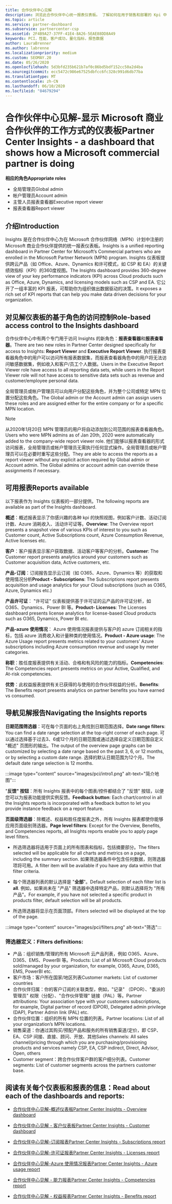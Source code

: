 ```yaml
---
title: 合作伙伴中心见解
description: 浏览此合作伙伴中心统一报表仪表板。 了解如何在用于销售和部署的 Kpi 中进行操作、进行客户开发等。
ms.topic: article
ms.service: partner-dashboard
ms.subservice: partnercenter-csp
ms.assetid: 2F4B9A27-37FF-41E4-8A26-5EAE88DD8A49
keywords: PCI，性能，客户成功，量化指标，报告数据
author: LauraBrenner
ms.author: labrenne
ms.localizationpriority: medium
ms.custom: SEOMAY.20
ms.date: 05/26/2020
ms.openlocfilehash: 5d3bfd235b621b7af0c86bd5bdf152cc50a2d4ba
ms.sourcegitcommit: ecc5472c986e67525dbfcc6fc328c991d6db77ba
ms.translationtype: MT
ms.contentlocale: zh-CN
ms.lasthandoff: 06/10/2020
ms.locfileid: "84679294"
---
```

# <a name="partner-center-insights---a-dashboard-that-shows-how-a-microsoft-commercial-partner-is-doing"></a><span data-ttu-id="cea14-105">合作伙伴中心见解-显示 Microsoft 商业合作伙伴的工作方式的仪表板</span><span class="sxs-lookup"><span data-stu-id="cea14-105">Partner Center Insights - a dashboard that shows how a Microsoft commercial partner is doing</span></span>

<span data-ttu-id="cea14-106">**相应的角色**</span><span class="sxs-lookup"><span data-stu-id="cea14-106">**Appropriate roles**</span></span>
- <span data-ttu-id="cea14-107">全局管理员</span><span class="sxs-lookup"><span data-stu-id="cea14-107">Global admin</span></span>
- <span data-ttu-id="cea14-108">帐户管理员</span><span class="sxs-lookup"><span data-stu-id="cea14-108">Account admin</span></span>
- <span data-ttu-id="cea14-109">主管人员报表查看器</span><span class="sxs-lookup"><span data-stu-id="cea14-109">Executive report viewer</span></span>
- <span data-ttu-id="cea14-110">报表查看器</span><span class="sxs-lookup"><span data-stu-id="cea14-110">Report viewer</span></span>

## <a name="introduction"></a><span data-ttu-id="cea14-111">介绍</span><span class="sxs-lookup"><span data-stu-id="cea14-111">Introduction</span></span>

<span data-ttu-id="cea14-112">Insights 是在合作伙伴中心为在 Microsoft 合作伙伴网络（MPN）计划中注册的 Microsoft 商业合作伙伴提供的统一报表仪表板。</span><span class="sxs-lookup"><span data-stu-id="cea14-112">Insights is a unified reporting dashboard in Partner Center for Microsoft’s Commercial partners who are enrolled in the Microsoft Partner Network (MPN) program.</span></span> <span data-ttu-id="cea14-113">Insights 仪表板提供跨云产品（如 Office、Azure、Dynamics 和许可模式，如 CSP 和 EA）的关键绩效指标（KPI）的360度视图。</span><span class="sxs-lookup"><span data-stu-id="cea14-113">The Insights dashboard provides 360-degree view of your key performance indicators (KPI) across Cloud products such as Office, Azure, Dynamics, and licensing models such as CSP and EA.</span></span> <span data-ttu-id="cea14-114">它公开了一组丰富的 KPI 报表，可帮助你为组织做出数据驱动的决策。</span><span class="sxs-lookup"><span data-stu-id="cea14-114">It exposes a rich set of KPI reports that can help you make data driven decisions for your organization.</span></span> 

## <a name="role-based-access-control-to-the-insights-dashboard"></a><span data-ttu-id="cea14-115">对见解仪表板的基于角色的访问控制</span><span class="sxs-lookup"><span data-stu-id="cea14-115">Role-based access control to the Insights dashboard</span></span>

<span data-ttu-id="cea14-116">合作伙伴中心中有两个专门用于访问 Insights 的新角色：**报表查看器**和**报表查看器**。</span><span class="sxs-lookup"><span data-stu-id="cea14-116">There are two new roles in Partner Center designed specifically for access to Insights: **Report Viewer** and **Executive Report Viewer**.</span></span> <span data-ttu-id="cea14-117">执行报表查看器角色中的用户可以访问所有报表数据集，而报表查看器角色中的用户将无法访问敏感数据集，例如收入和客户/员工个人数据。</span><span class="sxs-lookup"><span data-stu-id="cea14-117">Users in the Executive Report Viewer role have access to all reporting data sets, while users in the Report Viewer role will not have access to sensitive data sets such as revenue and customer/employee personal data.</span></span> 

<span data-ttu-id="cea14-118">全局管理员或帐户管理员可以向用户分配这些角色，并为整个公司或特定 MPN 位置分配这些角色。</span><span class="sxs-lookup"><span data-stu-id="cea14-118">The Global admin or the Account admin can assign users these roles and are assigned either for the entire company or for a specific MPN location.</span></span>  

>[!Note] 
><span data-ttu-id="cea14-119">从2020年1月20日 MPN 管理员的用户将自动添加到公司范围的报表查看器角色。</span><span class="sxs-lookup"><span data-stu-id="cea14-119">Users who were MPN admins as of Jan 20th, 2020 were automatically added to the company-wide report viewer role.</span></span> <span data-ttu-id="cea14-120">他们能够以报表查看器的形式访问报表，全局管理员或帐户管理员无需执行任何显式操作。全局管理员或帐户管理员可以在必要时重写这些分配。</span><span class="sxs-lookup"><span data-stu-id="cea14-120">They are able to access the reports as a report viewer without any explicit action required by Global admin or Account admin. The Global admins or account admin can override these assignments if necessary.</span></span> 

## <a name="reports-available"></a><span data-ttu-id="cea14-121">可用报表</span><span class="sxs-lookup"><span data-stu-id="cea14-121">Reports available</span></span>

<span data-ttu-id="cea14-122">以下报表作为 Insights 仪表板的一部分提供。</span><span class="sxs-lookup"><span data-stu-id="cea14-122">The following reports are available as part of the Insights dashboard.</span></span>

<span data-ttu-id="cea14-123">**概述**：概述报表显示了你感兴趣的各种 kpi 的快照视图，例如客户计数、活动订阅计数、Azure 消耗收入、活动许可证等。</span><span class="sxs-lookup"><span data-stu-id="cea14-123">**Overview**: The Overview report presents a snapshot view of various KPIs of interest to you such as Customer count, Active Subscriptions count, Azure Consumption Revenue, Active licenses etc.</span></span>

<span data-ttu-id="cea14-124">**客户**：客户报表显示客户获取数据、活动客户等客户的分析。</span><span class="sxs-lookup"><span data-stu-id="cea14-124">**Customer**: The Customer report presents analytics around your customers such as Customer acquisition data, Active customers, etc.</span></span>

<span data-ttu-id="cea14-125">**产品-订阅**：订阅报告显示云订阅（如 O365、Azure、Dynamics 等）的获取和使用情况分析</span><span class="sxs-lookup"><span data-stu-id="cea14-125">**Product - Subscriptions**: The Subscriptions report presents acquisition and usage analytics for your Cloud subscriptions (such as O365, Azure, Dynamics etc.)</span></span>

<span data-ttu-id="cea14-126">**产品许可证**： "许可证" 仪表板提供基于许可证的云产品的许可证分析，如 O365、Dynamics、Power BI 等。</span><span class="sxs-lookup"><span data-stu-id="cea14-126">**Product- Licenses**: The Licenses dashboard presents license analytics for license-based Cloud products such as O365, Dynamics, Power BI etc.</span></span>

<span data-ttu-id="cea14-127">**产品-azure 使用情况**： Azure 使用情况报表提供与客户的 azure 订阅相关的指标，包括 azure 消费收入和计量种类的使用情况。</span><span class="sxs-lookup"><span data-stu-id="cea14-127">**Product - Azure usage**: The Azure Usage report presents metrics related to your customers’ Azure subscriptions including Azure consumption revenue and usage by meter categories.</span></span>

<span data-ttu-id="cea14-128">**称职**：胜任度报表提供有关活动、合格和有风险的能力的指标。</span><span class="sxs-lookup"><span data-stu-id="cea14-128">**Competencies**: The Competencies report presents metrics on your Active, Qualified, and At-risk competencies.</span></span>

<span data-ttu-id="cea14-129">**优势**：此权益报表提供有关已获得的与使用的合作伙伴权益的分析。</span><span class="sxs-lookup"><span data-stu-id="cea14-129">**Benefits**: The Benefits report presents analytics on partner benefits you have earned vs consumed.</span></span>

## <a name="navigating-the-insights-reports"></a><span data-ttu-id="cea14-130">导航见解报告</span><span class="sxs-lookup"><span data-stu-id="cea14-130">Navigating the Insights reports</span></span>

<span data-ttu-id="cea14-131">**日期范围筛选器**：可在每个页面的右上角找到日期范围选择。</span><span class="sxs-lookup"><span data-stu-id="cea14-131">**Date range filters**: You can find a date range selection at the top-right corner of each page.</span></span> <span data-ttu-id="cea14-132">可以通过选择基于过去3、6或12个月的日期范围或通过选择自定义日期范围自定义 "概述" 页图形的输出。</span><span class="sxs-lookup"><span data-stu-id="cea14-132">The output of the overview page graphs can be customized by selecting a date range based on the past 3, 6, or 12 months, or by selecting a custom date range.</span></span> <span data-ttu-id="cea14-133">选择的默认日期范围为12个月。</span><span class="sxs-lookup"><span data-stu-id="cea14-133">The default date range selection is 12 months.</span></span> 

:::image type="content" source="images/pci/intro1.png" alt-text="简介地图":::

<span data-ttu-id="cea14-135">"**反馈" 按钮**：所有 Insights 报表中的每个图表/控件都结合了 "反馈" 按钮，以便您可以为报表功能提供实例反馈。</span><span class="sxs-lookup"><span data-stu-id="cea14-135">**Feedback button**: Each chart/control in all the Insights reports is incorporated with a feedback button to let you provide instance feedback on a report feature.</span></span> 

 
<span data-ttu-id="cea14-136">**页面级筛选器**：除概述、权益和胜任度报表之外，所有 Insights 报表都使你能够应用页面级别筛选器。</span><span class="sxs-lookup"><span data-stu-id="cea14-136">**Page level filters**: Except for the Overview, Benefits, and Competencies reports, all Insights reports enable you to apply page level filters.</span></span> 

- <span data-ttu-id="cea14-137">所选筛选器将适用于页面上的所有图表和指标，包括摘要部分。</span><span class="sxs-lookup"><span data-stu-id="cea14-137">The filters selected will be applicable for all charts and metrics on a page, including the summary section.</span></span> <span data-ttu-id="cea14-138">如果筛选器条件中包含任何数据，则筛选器项将可用。</span><span class="sxs-lookup"><span data-stu-id="cea14-138">A filter item will be available if you have any data within that filter criteria.</span></span> 

- <span data-ttu-id="cea14-139">每个筛选器列表的默认选择是 "**全部**"。</span><span class="sxs-lookup"><span data-stu-id="cea14-139">Default selection of each filter list is **all**.</span></span> <span data-ttu-id="cea14-140">例如，如果尚未在 "产品" 筛选器中选择特定产品，则默认选择将为 "所有产品"。</span><span class="sxs-lookup"><span data-stu-id="cea14-140">For example, if you have not selected a specific product in products filter, default selection will be all products.</span></span>

- <span data-ttu-id="cea14-141">所选筛选器将显示在页面顶部。</span><span class="sxs-lookup"><span data-stu-id="cea14-141">Filters selected will be displayed at the top of the page.</span></span> 

:::image type="content" source="images/pci/filters.png" alt-text="筛选":::

### <a name="filters-definitions"></a><span data-ttu-id="cea14-143">筛选器定义：</span><span class="sxs-lookup"><span data-stu-id="cea14-143">Filters definitions:</span></span>

- <span data-ttu-id="cea14-144">产品：组织销售/管理的所有 Microsoft 云产品列表，例如 O365、Azure、D365、EMS、PowerBI 等。</span><span class="sxs-lookup"><span data-stu-id="cea14-144">Products: List of all Microsoft Cloud products sold/managed by your organization, for example,  O365, Azure, D365, EMS, PowerBI etc.</span></span>
- <span data-ttu-id="cea14-145">客户市场：客户所在国家/地区列表</span><span class="sxs-lookup"><span data-stu-id="cea14-145">Customer markets: List of customer countries</span></span>
- <span data-ttu-id="cea14-146">合作伙伴归属：你的客户订阅的关联类型，例如，"记录" （DPOR）、"委派的管理员" 权限（分配）、"合作伙伴管理" 链接（PAL）等。</span><span class="sxs-lookup"><span data-stu-id="cea14-146">Partner attributions: Your association type with your customers subscriptions, for example,  Digital partner of record (DPOR), Delegated admin privilege (DAP), Partner Admin link (PAL) etc.</span></span> 
- <span data-ttu-id="cea14-147">合作伙伴位置：组织的所有 MPN 位置的列表。</span><span class="sxs-lookup"><span data-stu-id="cea14-147">Partner locations: List of all your organization’s MPN locations.</span></span>
- <span data-ttu-id="cea14-148">销售渠道：你通过其购买/预配产品和服务的所有销售渠道/定价，即 CSP、EA、CSP 间接、直接、顾问、开放、其他</span><span class="sxs-lookup"><span data-stu-id="cea14-148">Sales channels: All sales channel/pricing through which you are purchasing/provisioning products and services namely CSP, EA, CSP indirect, Direct, Advisor, Open, others</span></span>
- <span data-ttu-id="cea14-149">Customer segment：跨合作伙伴客户群的客户细分列表。</span><span class="sxs-lookup"><span data-stu-id="cea14-149">Customer segments: List of customer segments across the partners customer base.</span></span>

## <a name="read-about-each-of-the-dashboards-and-reports"></a><span data-ttu-id="cea14-150">阅读有关每个仪表板和报表的信息：</span><span class="sxs-lookup"><span data-stu-id="cea14-150">Read about each of the dashboards and reports:</span></span>

- [<span data-ttu-id="cea14-151">合作伙伴中心见解-概述仪表板</span><span class="sxs-lookup"><span data-stu-id="cea14-151">Partner Center Insights - Overview dashboard</span></span>](pci-overview-report.md)

- [<span data-ttu-id="cea14-152">合作伙伴中心见解 - 客户仪表板</span><span class="sxs-lookup"><span data-stu-id="cea14-152">Partner Center Insights - Customer dashboard</span></span>](pci-customer-report.md)

- [<span data-ttu-id="cea14-153">合作伙伴中心见解-订阅报表</span><span class="sxs-lookup"><span data-stu-id="cea14-153">Partner Center Insights - Subscriptions report</span></span>](pci-product-subscriptions-report.md)

- [<span data-ttu-id="cea14-154">合作伙伴中心见解-许可证报表</span><span class="sxs-lookup"><span data-stu-id="cea14-154">Partner Center Insights - Licenses report</span></span>](pci-product-licenses-report.md)

- [<span data-ttu-id="cea14-155">合作伙伴中心见解-Azure 使用情况报表</span><span class="sxs-lookup"><span data-stu-id="cea14-155">Partner Center Insights - Azure usage report</span></span>](pci-azure-usage-report.md)

- [<span data-ttu-id="cea14-156">合作伙伴中心见解 - 能力报表</span><span class="sxs-lookup"><span data-stu-id="cea14-156">Partner Center Insights - Competencies report</span></span>](pci-competencies-report.md)

- [<span data-ttu-id="cea14-157">合作伙伴中心见解 - 权益报表</span><span class="sxs-lookup"><span data-stu-id="cea14-157">Partner Center Insights - Benefits report</span></span>](pci-benefits-report.md)
